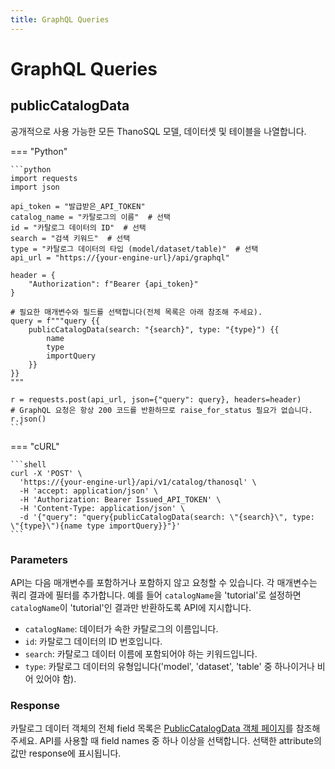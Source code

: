 ```yaml
---
title: GraphQL Queries
---
```


# **GraphQL Queries**


## __publicCatalogData__

공개적으로 사용 가능한 모든 ThanoSQL 모델, 데이터셋 및 테이블을 나열합니다.

=== "Python"

    ```python 
    import requests
    import json

    api_token = "발급받은_API_TOKEN"
    catalog_name = "카탈로그의 이름"  # 선택
    id = "카탈로그 데이터의 ID"  # 선택
    search = "검색 키워드"  # 선택
    type = "카탈로그 데이터의 타입 (model/dataset/table)"  # 선택
    api_url = "https://{your-engine-url}/api/graphql"

    header = {
        "Authorization": f"Bearer {api_token}"
    }

    # 필요한 매개변수와 필드를 선택합니다(전체 목록은 아래 참조해 주세요).
    query = f"""query {{
        publicCatalogData(search: "{search}", type: "{type}") {{
            name
            type
            importQuery
        }}
    }}
    """

    r = requests.post(api_url, json={"query": query}, headers=header)
    # GraphQL 요청은 항상 200 코드를 반환하므로 raise_for_status 필요가 없습니다.
    r.json()
    ```

=== "cURL"

    ```shell
    curl -X 'POST' \
      'https://{your-engine-url}/api/v1/catalog/thanosql' \
      -H 'accept: application/json' \
      -H 'Authorization: Bearer Issued_API_TOKEN' \
      -H 'Content-Type: application/json' \
      -d '{"query": "query{publicCatalogData(search: \"{search}\", type: \"{type}\"){name type importQuery}}"}'
    ```

### __Parameters__

API는 다음 매개변수를 포함하거나 포함하지 않고 요청할 수 있습니다. 각 매개변수는 쿼리 결과에 필터를 추가합니다. 예를 들어 `catalogName`을 'tutorial'로 설정하면 `catalogName`이 'tutorial'인 결과만 반환하도록 API에 지시합니다.

- `catalogName`: 데이터가 속한 카탈로그의 이름입니다.
- `id`: 카탈로그 데이터의 ID 번호입니다.
- `search`: 카탈로그 데이터 이름에 포함되어야 하는 키워드입니다.
- `type`: 카탈로그 데이터의 유형입니다('model', 'dataset', 'table' 중 하나이거나 비어 있어야 함).

### __Response__

카탈로그 데이터 객체의 전체 field 목록은 [PublicCatalogData 객체 페이지](../graphql_api_objects/#publiccatalogdata)를 참조해 주세요. API를 사용할 때 field names 중 하나 이상을 선택합니다. 선택한 attribute의 값만 response에 표시됩니다.

